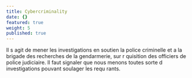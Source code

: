 ```yaml
---
title: Cybercriminality
date: {}
featured: true
weight: 5
published: true
---
```


Il s agit de mener les investigations en soutien la police criminelle et a la brigade des recherches de la gendarmerie, sur r quisition des officiers de police judiciaire. Il faut signaler que nous menons toutes sorte d investigations pouvant soulager les requ rants.


